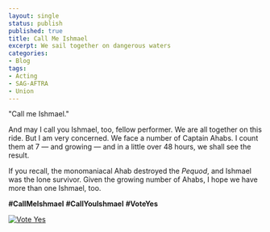 ```yaml
---
layout: single
status: publish
published: true
title: Call Me Ishmael
excerpt: We sail together on dangerous waters
categories:
- Blog
tags:
- Acting
- SAG-AFTRA
- Union
---
```

"Call me Ishmael."

And may I call you Ishmael, too, fellow performer. We are all together on this ride. But I am very concerned. We face a number of Captain Ahabs. I count them at 7 — and growing — and in a little over 48 hours, we shall see the result. 

If you recall, the monomaniacal Ahab destroyed the _Pequod_, and Ishmael was the lone survivor. Given the growing number of Ahabs, I hope we have more than one Ishmael, too. 

**#CallMeIshmael**
**#CallYouIshmael**
**#VoteYes**

[![Vote Yes](https://www.sagaftra.org/files/styles/sa_hero_desktop_2x/public/hero_image/webban_calloutsX5_v4a.jpg)](https://www.sagaftra.org/contracts-industry-resources/contracts/2020-tvtheatrical-contracts)